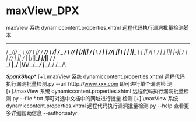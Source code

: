 # maxView_DPX
maxView 系统 dynamiccontent.properties.xhtml 远程代码执行漏洞批量检测脚本
 _      ____ ___  _ _     _  _____ _            ____  ____ ___  _
/ \__/|/  _ \  \/// \ |\/ \/  __// \  /|      /  _ \/  __\  \//
| |\/||| / \| \  / | | //| ||  \  | |  ||_____ | | \||  \/| \  /
| |  ||| |-|| /  \ | \// | ||  /_ | |/\||\____\| |_/||  __/ /  \
\_/  \|\_/ \|/__/\\__/  \_/\____\_/  \|      \____/\_/   /__/\


*********************************************SparkShop**********************************************
[+].\maxView 系统 dynamiccontent.properties.xhtml 远程代码执行漏洞批量检测.py --url htttp://www.xxx.com 即可进行单个漏洞检
测
[+].\maxView 系统 dynamiccontent.properties.xhtml 远程代码执行漏洞批量检测.py --file *.txt 即可对选中文档中的网址进行批量
检测
[+].\maxView 系统 dynamiccontent.properties.xhtml 远程代码执行漏洞批量检测.py --help 查看更多详细帮助信息
                                                                                     --author:satyr
